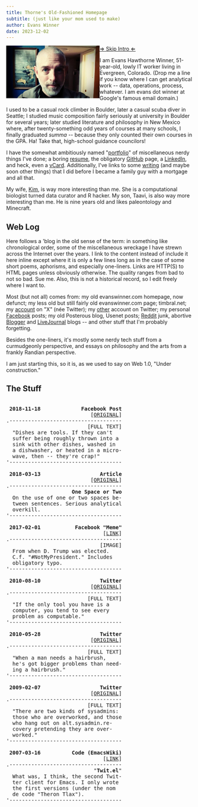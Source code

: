 ```yaml
---
title: Thorne's Old-Fashioned Homepage
subtitle: (just like your mom used to make)
author: Evans Winner
date: 2023-12-02
---
```


<img src="me.jpg" style="max-width:50%;float:left;">

[⇒ Skip Intro ⇐](#the-stuff)

I am Evans Hawthorne Winner, 51-year-old,
lowly IT worker living in Evergreen, Colorado.
(Drop me a line if you know where I can get analytical work --
data, operations, process, whatever.
I am evans dot winner at Google's famous email domain.)

I used to be a casual rock climber in Boulder,
later a casual scuba diver in Seattle;
I studied music composition fairly seriously at university in Boulder for several years;
later studied literature and philosophy in New Mexico where,
after twenty-something odd years of courses at many schools,
I finally graduated *summa* -- because they only counted their own courses in the GPA.
Ha! Take that, high-school guidance councilors!

I have the somewhat ambitiously named "[portfolio](./portfolio.html)"
of miscellaneous nerdy things I've done;
a boring [resume](./resume.html),
the obligatory [GitHub](https://github.com/evanswinner) page,
a [LinkedIn](https://www.linkedin.com/in/evanswinner/),
and heck, even a [vCard](./vcard.vcf).
Additionally, I've links to some [writing](./writing.html)
(and maybe soon other things)
that I did before I became a family guy with a mortgage and all that.

My wife, [Kim](https://scholar.google.com/citations?user=wuyqb2sAAAAJ&hl=en&oi=ao),
is way more interesting than me. She is a computational biologist
turned data curator and R hacker.
My son, Taavi, is also way more interesting than me.
He is nine years old and likes paleontology and Minecraft.

## Web Log

Here follows a 'blog in the old sense of the term:
in something like chronological order,
some of the miscellaneous wreckage
I have strewn across the Internet over the years.
I link to the content instead of include it here inline
except where it is only a few lines long
as in the case of some short poems, aphorisms,
and especially one-liners.
Links are HTTP(S) to HTML pages unless obviously otherwise.
The quality ranges from bad to not so bad. Sue me.
Also, this is not a historical record,
so I edit freely where I want to.

Most (but not all) comes from:
my old evanswinner.com homepage, now defunct;
my less old but still fairly old evanswinner.com page;
timbral.net;
my [account](https://twitter.com/thorne) on "X" (née Twitter);
my [other](https://twitter.com/evans_h_winner) account on Twitter;
my personal [Facebook](https://www.facebook.com/bellsound) posts;
my old Posterous blog,
Usenet posts; [Reddit](https://www.reddit.com/user/ttlaxia) junk,
abortive [Blogger](https://www.blogger.com/blog/posts/1786428717452726002?bpli=1&pli=1) and
[LiveJournal](https://house-of-thorne.livejournal.com/) blogs --
and other stuff that I'm probably forgetting.

Besides the one-liners,
it's mostly some nerdy tech stuff
from a curmudgeonly perspective,
and essays on philosophy and the arts
from a frankly Randian perspective.

I am just starting this, so it is,
as we used to say on Web 1.0, "Under construction."


## The Stuff

<pre>

 <b>2018-11-18             Facebook Post</b>
                           [<a href="https://www.facebook.com/bellsound/posts/pfbid0fF79vqKRJx6yT3MbVJBFpnomp1UdzzBSXSqicwqR8XFEZvVFE5QpaztQtjukN45gl">ORIGINAL</a>]
.------------------------------------
                          [FULL TEXT]
  "Dishes are tools. If they can't
  suffer being roughly thrown into a
  sink with other dishes, washed in
  a dishwasher, or heated in a micro-
  wave, then -- they're crap!"
'------------------------------------

 <b>2018-03-13                   Article</b>
                           [<a href="https://thornepublic.blogspot.com/2018/03/one-space-or-two.html
">ORIGINAL</a>]
.------------------------------------
                     <b>One Space or Two</b>
  On the use of one or two spaces be-
  tween sentences. Serious analytical
  overkill.
'------------------------------------

 <b>2017-02-01           Facebook "Meme"</b>
                               [<a href="https://www.facebook.com/bellsound/posts/pfbid02f3rebW3NRAKYU9EXun5JrqkZFEg3tiAQA1f3gpCp6zzx5dW6XfTzH8XNJZS7i2Enl">LINK</a>]
.------------------------------------
                              [IMAGE] 
  From when D. Trump was elected.
  C.f. "#NotMyPresident." Includes
  obligatory typo.
'------------------------------------
 
 <b>2010-08-10                   Twitter</b>
                           [<a href="https://x.com/thorne/status/20522017408?s=2">ORIGINAL</a>]
.------------------------------------
                          [FULL TEXT]
  "If the only tool you have is a
  computer, you tend to see every
  problem as computable."
'------------------------------------

 <b>2010-05-28                   Twitter</b>
                           [<a href="https://x.com/thorne/status/14888533862?s=20">ORIGINAL</a>]
.------------------------------------
                          [FULL TEXT]
  "When a man needs a hairbrush,
  he's got bigger problems than need-
  ing a hairbrush."
'------------------------------------

 <b>2009-02-07                   Twitter</b>
                           [<a href="https://x.com/thorne/status/14888533862?s=20">ORIGINAL</a>]
.------------------------------------
                          [FULL TEXT]
  "There are two kinds of sysadmins:
  those who are overworked, and those
  who hang out on alt.sysadmin.re-
  covery pretending they are over-
  worked."
'------------------------------------

 <b>2007-03-16          Code (EmacsWiki)</b>
                               [<a href="https://www.emacswiki.org/emacs/TwIt">LINK</a>]
.------------------------------------
                            "<b>Twit.el</b>"
  What was, I think, the second Twit-
  ter client for Emacs. I only wrote
  the first versions (under the nom
  de code "Theron Tlax").
'------------------------------------

</pre>


